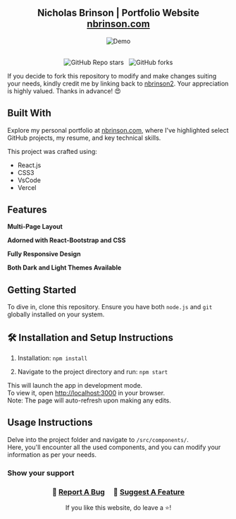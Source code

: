 <h2 align="center">
  Nicholas Brinson | Portfolio Website<br/>
  <a href="https://www.nbrinson.com/" target="_blank">nbrinson.com</a>
</h2>
<div align="center">
  <img alt="Demo" src="./Images/readme_img.png" />
</div>

<br/>

<div align="center">

![GitHub Repo stars](https://img.shields.io/github/stars/nbrinson2/portfolio-site-2?color=red&logo=github&style=for-the-badge) &nbsp;
![GitHub forks](https://img.shields.io/github/forks/nbrinson2/portfolio-site-2?color=red&logo=github&style=for-the-badge)

</div>

If you decide to fork this repository to modify and make changes suiting your needs, kindly credit me by linking back to [nbrinson2](https://github.com/nbrinson2/portfolio-site-2). Your appreciation is highly valued. Thanks in advance! 😍

## Built With

Explore my personal portfolio at <a href="https://www.nbrinson.com/" target="_blank">nbrinson.com</a>, where I've highlighted select GitHub projects, my resume, and key technical skills.

This project was crafted using:

- React.js
- CSS3
- VsCode
- Vercel

## Features

**Multi-Page Layout**

**Adorned with React-Bootstrap and CSS**

**Fully Responsive Design**

**Both Dark and Light Themes Available**

## Getting Started

To dive in, clone this repository. Ensure you have both `node.js` and `git` globally installed on your system.

## 🛠 Installation and Setup Instructions

1. Installation: `npm install`

2. Navigate to the project directory and run: `npm start`

This will launch the app in development mode.\
To view it, open [http://localhost:3000](http://localhost:3000) in your browser.\
Note: The page will auto-refresh upon making any edits.

## Usage Instructions

Delve into the project folder and navigate to `/src/components/`. <br/>
Here, you'll encounter all the used components, and you can modify your information as per your needs.

### Show your support

<h3 align="center">
    🔹
    <a href="https://github.com/nbrinson2/portfolio-site-2/issues">Report A Bug</a> &nbsp; &nbsp;
    🔹
    <a href="https://github.com/nbrinson2/portfolio-site-2/issues">Suggest A Feature</a>
</h3>

<p align="center">
If you like this website, do leave a ⭐!
</p>
